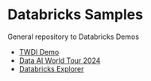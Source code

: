 # Databricks Samples

General repository to Databricks Demos

* [TWDI Demo](TDWI%20Demo/README.md)
* [Data AI World Tour 2024](Data%AI%World%Tour%2024/README.md) 
* [Databricks Explorer](src/qvf/Databricks%20Explorer/README.md)
